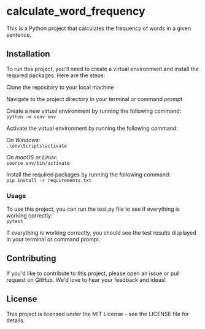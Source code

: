 # calculate_word_frequency
This is a Python project that calculates the frequency of words in a given sentence.

## Installation
To run this project, you'll need to create a virtual environment and install the required packages. Here are the steps:  

Clone the repository to your local machine  

Navigate to the project directory in your terminal or command prompt  

Create a new virtual environment by running the following command:  
`python -m venv env`  

Activate the virtual environment by running the following command:  

_On Windows:_  
`.\env\Scripts\activate`  

_On macOS or Linux:_  
`source env/bin/activate`  

Install the required packages by running the following command:  
`pip install -r requirements.txt`  

### Usage  

To use this project, you can run the test.py file to see if everything is working correctly:  
`pytest`  

If everything is working correctly, you should see the test results displayed in your terminal or command prompt.  

## Contributing
If you'd like to contribute to this project, please open an issue or pull request on GitHub. We'd love to hear your feedback and ideas!

## License
This project is licensed under the MIT License - see the LICENSE file for details.